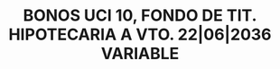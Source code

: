 ---
layout: asset
title: BONOS UCI 10, FONDO DE TIT. HIPOTECARIA A VTO. 22|06|2036 VARIABLE
isin: ES0338146006
---